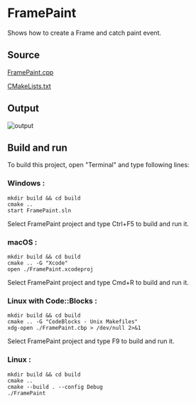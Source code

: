 # FramePaint

Shows how to create a Frame and catch paint event.

## Source

[FramePaint.cpp](FramePaint.cpp)

[CMakeLists.txt](CMakeLists.txt)

## Output

![output](../../../docs/Pictures/FramePaint.png)

## Build and run

To build this project, open "Terminal" and type following lines:

### Windows :

``` shell
mkdir build && cd build
cmake .. 
start FramePaint.sln
```

Select FramePaint project and type Ctrl+F5 to build and run it.

### macOS :

``` shell
mkdir build && cd build
cmake .. -G "Xcode"
open ./FramePaint.xcodeproj
```

Select FramePaint project and type Cmd+R to build and run it.

### Linux with Code::Blocks :

``` shell
mkdir build && cd build
cmake .. -G "CodeBlocks - Unix Makefiles"
xdg-open ./FramePaint.cbp > /dev/null 2>&1
```

Select FramePaint project and type F9 to build and run it.

### Linux :

``` shell
mkdir build && cd build
cmake .. 
cmake --build . --config Debug
./FramePaint
```
